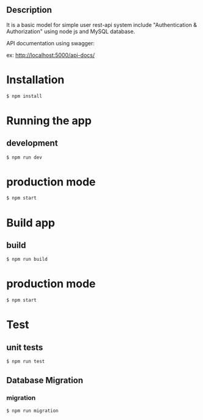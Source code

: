 ## Description

It is a basic model for simple user rest-api system include "Authentication & Authorization" using node js and MySQL database.

API documentation using swagger:

ex: [http://localhost:5000/api-docs/](http://localhost:5000/api-docs/)

# Installation

```bash
$ npm install
```

# Running the app

## development

```bash
$ npm run dev
```

# production mode

```bash
$ npm start
```

# Build app

## build

```bash
$ npm run build
```

# production mode

```bash
$ npm start
```

# Test

## unit tests

```bash
$ npm run test
```

## Database Migration

### migration

```bash
$ npm run migration
```
